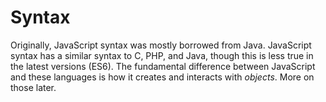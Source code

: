 # Syntax

Originally, JavaScript syntax was mostly borrowed from Java. JavaScript syntax has a similar syntax to C, PHP, and Java, though this is less true in the latest versions (ES6). The fundamental difference between JavaScript and these languages is how it creates and interacts with _objects_. More on those later.